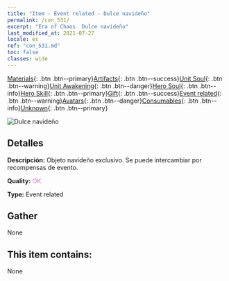 ```yaml
---
title: "Item - Event related - Dulce navideño"
permalink: /con_531/
excerpt: "Era of Chaos  Dulce navideño"
last_modified_at: 2021-07-27
locale: es
ref: "con_531.md"
toc: false
classes: wide
---
```

 [Materials](/ItemsES/){: .btn .btn--primary}[Artifacts](/ItemsES/Artifacts/){: .btn .btn--success}[Unit Soul](/ItemsES/UnitSoul/){: .btn .btn--warning}[Unit Awakening](/ItemsES/UnitAwakening/){: .btn .btn--danger}[Hero Soul](/ItemsES/HeroSoul/){: .btn .btn--info}[Hero Skill](/ItemsES/HeroSkill/){: .btn .btn--primary}[Gift](/ItemsES/Gift/){: .btn .btn--success}[Event related](/ItemsES/Events/){: .btn .btn--warning}[Avatars](/ItemsES/Avatars/){: .btn .btn--danger}[Consumables](/ItemsES/Consumables/){: .btn .btn--info}[Unknown](/ItemsES/Unknown/){: .btn .btn--primary}

 ![Dulce navideño](/images/t/i_10017.png)

## Detalles
 **Descripción:** Objeto navideño exclusivo. Se puede intercambiar por recompensas de evento.

 **Quality:** <span style="color: #DA70D6">OK</span>

 **Type:** Event related

## Gather

  None

## This item contains:

  None

